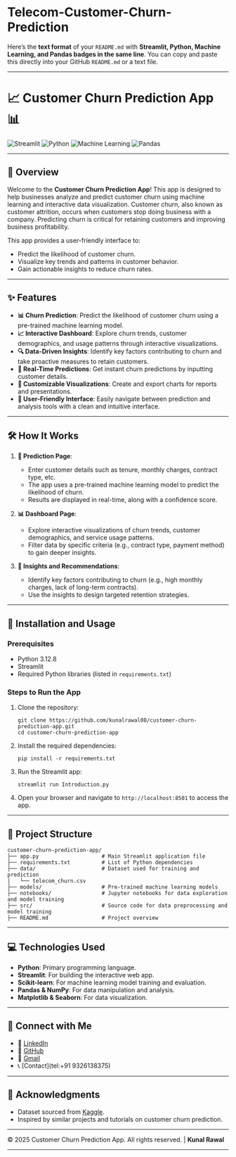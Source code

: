 # Telecom-Customer-Churn-Prediction
Here’s the **text format** of your `README.md` with **Streamlit, Python, Machine Learning, and Pandas badges in the same line**. You can copy and paste this directly into your GitHub `README.md` or a text file.

---

# 📈 Customer Churn Prediction App 📊

![Streamlit](https://img.shields.io/badge/Streamlit-FF4B4B?style=for-the-badge&logo=Streamlit&logoColor=white) ![Python](https://img.shields.io/badge/Python-3776AB?style=for-the-badge&logo=python&logoColor=white) ![Machine Learning](https://img.shields.io/badge/Machine%20Learning-FF6F00?style=for-the-badge&logo=scikit-learn&logoColor=white) ![Pandas](https://img.shields.io/badge/Pandas-150458?style=for-the-badge&logo=pandas&logoColor=white)

---

## 🌟 Overview

Welcome to the **Customer Churn Prediction App**! This app is designed to help businesses analyze and predict customer churn using machine learning and interactive data visualization. Customer churn, also known as customer attrition, occurs when customers stop doing business with a company. Predicting churn is critical for retaining customers and improving business profitability.

This app provides a user-friendly interface to:
- Predict the likelihood of customer churn.
- Visualize key trends and patterns in customer behavior.
- Gain actionable insights to reduce churn rates.

---

## ✨ Features

- **📊 Churn Prediction**: Predict the likelihood of customer churn using a pre-trained machine learning model.
- **📈 Interactive Dashboard**: Explore churn trends, customer demographics, and usage patterns through interactive visualizations.
- **🔍 Data-Driven Insights**: Identify key factors contributing to churn and take proactive measures to retain customers.
- **🎯 Real-Time Predictions**: Get instant churn predictions by inputting customer details.
- **📂 Customizable Visualizations**: Create and export charts for reports and presentations.
- **📱 User-Friendly Interface**: Easily navigate between prediction and analysis tools with a clean and intuitive interface.

---

## 🛠️ How It Works

1. **📝 Prediction Page**: 
   - Enter customer details such as tenure, monthly charges, contract type, etc.
   - The app uses a pre-trained machine learning model to predict the likelihood of churn.
   - Results are displayed in real-time, along with a confidence score.

2. **📊 Dashboard Page**:
   - Explore interactive visualizations of churn trends, customer demographics, and service usage patterns.
   - Filter data by specific criteria (e.g., contract type, payment method) to gain deeper insights.

3. **📌 Insights and Recommendations**:
   - Identify key factors contributing to churn (e.g., high monthly charges, lack of long-term contracts).
   - Use the insights to design targeted retention strategies.

---

## 🚀 Installation and Usage

### Prerequisites
- Python 3.12.8
- Streamlit
- Required Python libraries (listed in `requirements.txt`)

### Steps to Run the App
1. Clone the repository:
   ```
   git clone https://github.com/kunalrawal08/customer-churn-prediction-app.git
   cd customer-churn-prediction-app
   ```

2. Install the required dependencies:
   ```
   pip install -r requirements.txt
   ```

3. Run the Streamlit app:
   ```
   streamlit run Introduction.py
   ```

4. Open your browser and navigate to `http://localhost:8501` to access the app.

---

## 📂 Project Structure

```
customer-churn-prediction-app/
├── app.py                    # Main Streamlit application file
├── requirements.txt          # List of Python dependencies
├── data/                     # Dataset used for training and prediction
│   └── telecom_churn.csv
├── models/                   # Pre-trained machine learning models
├── notebooks/                # Jupyter notebooks for data exploration and model training
├── src/                      # Source code for data preprocessing and model training
├── README.md                 # Project overview
```

---

## 💻 Technologies Used

- **Python**: Primary programming language.
- **Streamlit**: For building the interactive web app.
- **Scikit-learn**: For machine learning model training and evaluation.
- **Pandas & NumPy**: For data manipulation and analysis.
- **Matplotlib & Seaborn**: For data visualization.

---

## 🤝 Connect with Me

- 🔗 [LinkedIn](https://www.linkedin.com/in/kunaldrawal/)
- 🐙 [GitHub](https://github.com/kunalrawal08/Telecom-Customer-Churn-Prediction)
- 📧 [Gmail](kunaldrawal@gmail.com)
- 📞 [Contact](tel:+91 9326138375)

---

## 🙏 Acknowledgments

- Dataset sourced from [Kaggle](https://www.kaggle.com/datasets/abhinav89/telecom-customer?select=Telecom_customer+churn.csv).
- Inspired by similar projects and tutorials on customer churn prediction.

---

© 2025 Customer Churn Prediction App. All rights reserved. | **Kunal Rawal**

---
